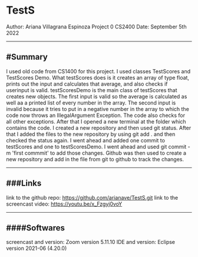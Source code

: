 # TestS
Author: Ariana Villagrana Espinoza
Project 0
CS2400 
Date: September 5th 2022

------
#Summary
------

I used old code from CS1400 for this project. I used classes TestScores and TestScores Demo. What testScores does is it creates an array of type float,
prints out the input and calculates that average, and also checks if userinput is valid. testScoresDemo is the main class of testScores that creates 
new objects. The first input is valid so the average is calculated as well aa a printed list of every number in the array. The second input is invalid 
because it tries to put in a negative number in the array to which the code now throws an IllegalArgument Exception. The code also checks for all 
other exceptions. After that I opened a new terminal at the folder which contains the code. I created a new repository and then used git status. After
that I added the files to the new repository by using git add . and then checked the status again. I went ahead and added one commit to testScores and 
one to testScoresDemo. I went ahead and used git commit -m 'first commmit' to add those changes. Github was then used to create a new repository and 
add in the file from git to github to track the changes. 




-------
###Links
-------


link to the github repo: https://github.com/arianave/TestS.git
link to the screencast video: https://youtu.be/x_Fzgyj0voY

-------
####Softwares
-------

screencast and version: Zoom version 5.11.10
IDE and version: Eclipse version 2021-06 (4.20.0)
